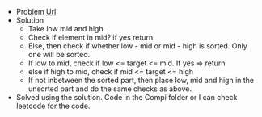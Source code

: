 - Problem [Url](https://leetcode.com/problems/search-in-rotated-sorted-array/)
- Solution
	- Take low mid and high.
	- Check if element in mid? if yes return
	- Else, then check if whether low - mid or mid - high is sorted. Only one will be sorted.
	- If low to mid, check if low <= target <= mid. If yes => return
	- else if high to mid, check if mid <= target <= high
	- If not inbetween the sorted part, then place low, mid and high in the unsorted part and do the same checks as above.
- Solved using the solution. Code in the Compi folder or I can check leetcode for the code.